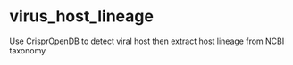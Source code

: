 # virus_host_lineage
Use CrisprOpenDB to detect viral host then extract host lineage from NCBI taxonomy
